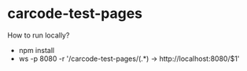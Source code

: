 # carcode-test-pages

How to run locally?

* npm install
* ws -p 8080 -r '/carcode-test-pages/(.*) -> http://localhost:8080/$1'
